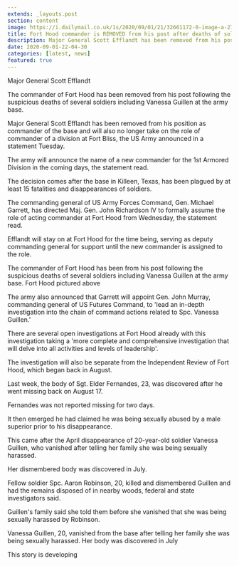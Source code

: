 ```yaml
---
extends: _layouts.post
section: content
image: https://i.dailymail.co.uk/1s/2020/09/01/21/32661172-0-image-a-27_1598993627240.jpg 
title: Fort Hood commander is REMOVED from his post after deaths of soldiers at the army base 
description: Major General Scott Efflandt has been removed from his position as commander at Fort Hood and will also no longer take on the role of commander of a division at Fort Bliss. 
date: 2020-09-01-22-04-30 
categories: [latest, news] 
featured: true 
--- 
```

Major General Scott Efflandt 

The commander of Fort Hood has been removed from his post following the suspicious deaths of several soldiers including Vanessa Guillen at the army base. 

Major General Scott Efflandt has been removed from his position as commander of the base and will also no longer take on the role of commander of a division at Fort Bliss, the US Army announced in a statement Tuesday.  

The army will announce the name of a new commander for the 1st Armored Division in the coming days, the statement read.

The decision comes after the base in Killeen, Texas, has been plagued by at least 15 fatalities and disappearances of soldiers. 

The commanding general of US Army Forces Command, Gen. Michael Garrett, has directed Maj. Gen. John Richardson IV to formally assume the role of acting commander at Fort Hood from Wednesday, the statement read.  

Efflandt will stay on at Fort Hood for the time being, serving as deputy commanding general for support until the new commander is assigned to the role. 

The commander of Fort Hood has been from his post following the suspicious deaths of several soldiers including Vanessa Guillen at the army base. Fort Hood pictured above 

The army also announced that Garrett will appoint Gen. John Murray, commanding general of US Futures Command, to 'lead an in-depth investigation into the chain of command actions related to Spc. Vanessa Guillen.' 

There are several open investigations at Fort Hood already with this investigation taking a 'more complete and comprehensive investigation that will delve into all activities and levels of leadership'. 

The investigation will also be separate from the Independent Review of Fort Hood, which began back in August.

Last week, the body of Sgt. Elder Fernandes, 23, was discovered after he went missing back on August 17.

Fernandes was not reported missing for two days. 

It then emerged he had claimed he was being sexually abused by a male superior prior to his disappearance.

This came after the April disappearance of 20-year-old soldier Vanessa Guillen, who vanished after telling her family she was being sexually harassed. 

Her dismembered body was discovered in July.

Fellow soldier Spc. Aaron Robinson, 20, killed and dismembered Guillen and had the remains disposed of in nearby woods, federal and state investigators said.

Guillen's family said she told them before she vanished that she was being sexually harassed by Robinson.    

Vanessa Guillen, 20, vanished from the base after telling her family she was being sexually harassed. Her body was discovered in July 

This story is developing 

